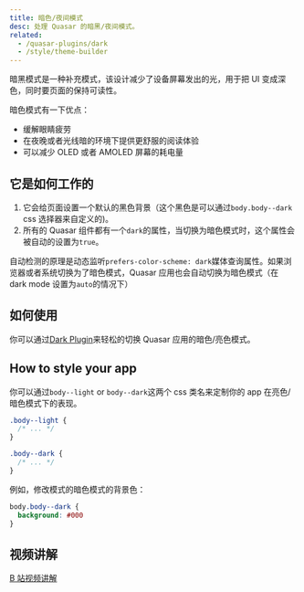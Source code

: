 ```yaml
---
title: 暗色/夜间模式
desc: 处理 Quasar 的暗黑/夜间模式。
related:
  - /quasar-plugins/dark
  - /style/theme-builder
---
```

暗黑模式是一种补充模式，该设计减少了设备屏幕发出的光，用于把 UI 变成深色，同时要页面的保持可读性。

暗色模式有一下优点：

* 缓解眼睛疲劳
* 在夜晚或者光线暗的环境下提供更舒服的阅读体验
* 可以减少 OLED 或者 AMOLED 屏幕的耗电量

## 它是如何工作的

1. 它会给页面设置一个默认的黑色背景（这个黑色是可以通过`body.body--dark` css 选择器来自定义的)。
2. 所有的 Quasar 组件都有一个`dark`的属性，当切换为暗色模式时，这个属性会被自动的设置为`true`。

自动检测的原理是动态监听`prefers-color-scheme: dark`媒体查询属性。如果浏览器或者系统切换为了暗色模式，Quasar 应用也会自动切换为暗色模式（在 dark mode 设置为`auto`的情况下）


## 如何使用

你可以通过[Dark Plugin](/quasar-plugins/dark)来轻松的切换 Quasar 应用的暗色/亮色模式。

## How to style your app

你可以通过`body--light` or `body--dark`这两个 css 类名来定制你的 app 在亮色/暗色模式下的表现。

```css
.body--light {
  /* ... */
}

.body--dark {
  /* ... */
}
```
例如，修改模式的暗色模式的背景色：

```css
body.body--dark {
  background: #000
}
```

## 视频讲解
[B 站视频讲解](https://www.bilibili.com/video/BV1pA4y197Zc?p=11)
